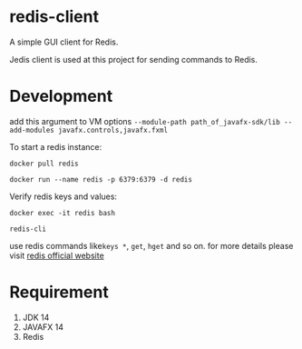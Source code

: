 # redis-client
A simple GUI client for Redis.

Jedis client is used at this project for sending commands to Redis. 

# Development
add this argument to VM options
`--module-path path_of_javafx-sdk/lib --add-modules javafx.controls,javafx.fxml`

To start a redis instance:

`docker pull redis`

`docker run --name redis -p 6379:6379 -d redis`

Verify redis keys and values:

`docker exec -it redis bash`

`redis-cli`

use redis commands like`keys *`, `get`, `hget` and so on.
for more details please visit <a href="https://redis.io/commands" target="_blank">redis official website</a>

# Requirement
1. JDK 14
2. JAVAFX 14
3. Redis

